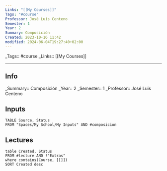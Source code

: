 ```yaml
---
Links: "[[My Courses]]"
Tags: "#course"
Professor: José Luis Centeno
Semester: 1
Year: 2
Summary: Composición
Created: 2023-10-16 11:42
modified: 2024-06-04T19:27:40+02:00
---
```

\_Tags::  #course
\_Links::  [[My Courses]]
___

## Info
\_Summary::  Composición
\_Year:: 2
\_Semester:: 1
\_Professor:: José Luis Centeno

## Inputs
```dataview
TABLE Source, Status 
FROM "Spaces/My School/My Inputs" AND #composicion
```



## Lectures
```dataview
table Created, Status
FROM #lecture AND !"Extras"
where contains(Course, [[]])
SORT Created desc
```

